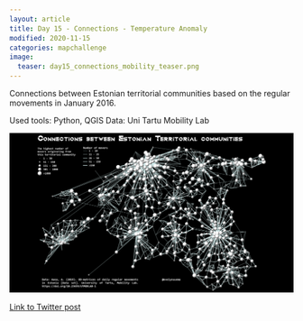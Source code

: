```yaml
---
layout: article
title: Day 15 - Connections - Temperature Anomaly
modified: 2020-11-15
categories: mapchallenge
image:
  teaser: day15_connections_mobility_teaser.png
---
```


Connections between Estonian territorial communities based on the regular movements in January 2016.

Used tools: Python, QGIS
Data: Uni Tartu Mobility Lab


![image of categories](../../images/day15_connections_mobility.png)

[Link to Twitter post](https://twitter.com/evelynuuemaa/status/1327900766200279040)

